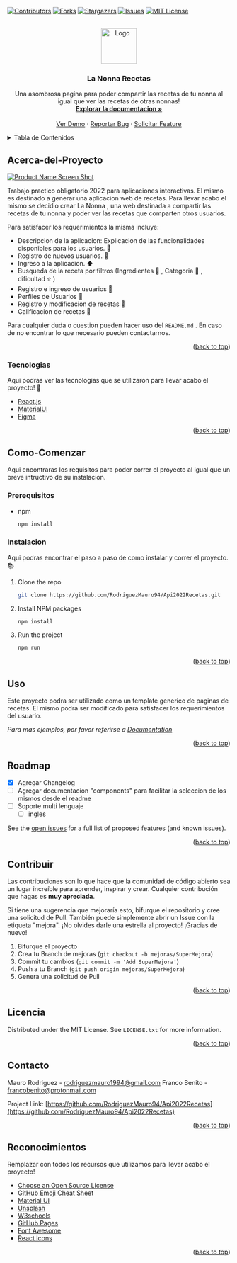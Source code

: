 [![Contributors][contributors-shield]][contributors-url]
[![Forks][forks-shield]][forks-url]
[![Stargazers][stars-shield]][stars-url]
[![Issues][issues-shield]][issues-url]
[![MIT License][license-shield]][license-url]



<!-- PROJECT LOGO -->
<br />
<div align="center">
  <a href="https://github.com/">
    <img src="images/logo.png" alt="Logo" width="80" height="80">
  </a>

  <h3 align="center">La Nonna Recetas</h3>

  <p align="center">
    Una asombrosa pagina para poder compartir las recetas de tu nonna al igual que ver las recetas de otras nonnas!
    <br />
    <a href="https://github.com/"><strong>Explorar la documentacion »</strong></a>
    <br />
    <br />
    <a href="https://github.com/">Ver Demo</a>
    ·
    <a href="https://github.com/">Reportar Bug</a>
    ·
    <a href="https://github.com/">Solicitar Feature</a>
  </p>
</div>



<!-- TABLE OF CONTENTS -->
<details>
  <summary>Tabla de Contenidos</summary>
  <ol>
    <li>
      <a href="#acerca-del-sproyecto">Acerca-del-proyecto</a>
      <ul>
        <li><a href="#tecnologias">Tecnologias</a></li>
      </ul>
    </li>
    <li>
      <a href="#como-comenzar">Como-Comenzar</a>
      <ul>
        <li><a href="#prerequisitos">Prerequisitos</a></li>
        <li><a href="#instalacion">Instalacion</a></li>
      </ul>
    </li>
    <li><a href="#uso">Uso</a></li>
    <li><a href="#roadmap">Roadmap</a></li>
    <li><a href="#contribuir">Contribuir</a></li>
    <li><a href="#licencia">Licencia</a></li>
    <li><a href="#contacto">Contacto</a></li>
    <li><a href="#reconocimientos">Reconocimientos</a></li>
  </ol>
</details>



<!-- ABOUT THE PROJECT -->
## Acerca-del-Proyecto

[![Product Name Screen Shot][product-screenshot]](https://example.com)

Trabajo practico obligatorio 2022 para aplicaciones interactivas. El mismo es destinado a generar una aplicacion web de recetas.
Para llevar acabo el mismo se decidio crear La Nonna , una web destinada a compartir las recetas de tu nonna y poder ver las recetas que comparten otros usuarios.

Para satisfacer los requerimientos la misma incluye:
* Descripcion de la aplicacion: Explicacion de las funcionalidades disponibles para los usuarios. :memo:
* Registro de nuevos usuarios. :file_folder:
* Ingreso a la aplicacion. :arrow_up:
* Busqueda de la receta por filtros (Ingredientes :lemon: , Categoria :bookmark_tabs: , dificultad :star: )
* Registro e ingreso de usuarios :busts_in_silhouette:
* Perfiles de Usuarios :man:
* Registro y modificacion de recetas :notebook:
* Calificacion de recetas :100:

Para cualquier duda o cuestion pueden hacer uso del `README.md` . En caso de no encontrar lo que necesario pueden contactarnos.
<p align="right">(<a href="#top">back to top</a>)</p>



### Tecnologias

Aqui podras ver las tecnologias que se utilizaron para llevar acabo el proyecto! :rocket:

* [React.js](https://reactjs.org/)
* [MaterialUI](https://mui.com/)
* [Figma](https://www.figma.com/)

<p align="right">(<a href="#top">back to top</a>)</p>



<!-- GETTING STARTED -->
## Como-Comenzar

Aqui encontraras los requisitos para poder correr el proyecto al igual que un breve intructivo de su instalacion.

### Prerequisitos

* npm
  ```sh
  npm install 
  ```

### Instalacion

Aqui podras encontrar el paso a paso de como instalar y correr el proyecto. :books:

1. Clone the repo
   ```sh
   git clone https://github.com/RodriguezMauro94/Api2022Recetas.git
   ```
2. Install NPM packages
   ```sh
   npm install
   ```
3. Run the project
   ```sh
   npm run
   ```

<p align="right">(<a href="#top">back to top</a>)</p>



<!-- USAGE EXAMPLES -->
## Uso

Este proyecto podra ser utilizado como un template generico de paginas de recetas. El mismo podra ser modificado para satisfacer los requerimientos del usuario.

_Para mas ejemplos, por favor referirse a [Documentation](https://example.com)_

<p align="right">(<a href="#top">back to top</a>)</p>



<!-- ROADMAP -->
## Roadmap

- [x] Agregar Changelog
- [ ] Agregar documentacion "components" para facilitar la seleccion de los mismos desde el readme
- [ ] Soporte multi lenguaje
    - [ ] ingles

See the [open issues](https://github.com/) for a full list of proposed features (and known issues).

<p align="right">(<a href="#top">back to top</a>)</p>



<!-- CONTRIBUTING -->
## Contribuir

Las contribuciones son lo que hace que la comunidad de código abierto sea un lugar increíble para aprender, inspirar y crear. Cualquier contribución que hagas es **muy apreciada**.

Si tiene una sugerencia que mejoraría esto, bifurque el repositorio y cree una solicitud de Pull. También puede simplemente abrir un Issue con la etiqueta "mejora". 
¡No olvides darle una estrella al proyecto! ¡Gracias de nuevo!

1. Bifurque el proyecto
2. Crea tu Branch de mejoras (`git checkout -b mejoras/SuperMejora`)
3. Commit tu cambios (`git commit -m 'Add SuperMejora'`)
4. Push a tu Branch (`git push origin mejoras/SuperMejora`)
5. Genera una solicitud de Pull

<p align="right">(<a href="#top">back to top</a>)</p>



<!-- LICENSE -->
## Licencia

Distributed under the MIT License. See `LICENSE.txt` for more information.

<p align="right">(<a href="#top">back to top</a>)</p>



<!-- CONTACT -->
## Contacto

Mauro Rodriguez - rodriguezmauro1994@gmail.com
Franco Benito - francobenito@protonmail.com

Project Link: [https://github.com/RodriguezMauro94/Api2022Recetas](https://github.com/RodriguezMauro94/Api2022Recetas)

<p align="right">(<a href="#top">back to top</a>)</p>



<!-- ACKNOWLEDGMENTS -->
## Reconocimientos

Remplazar con todos los recursos que utilizamos para llevar acabo el proyecto!

* [Choose an Open Source License](https://choosealicense.com)
* [GitHub Emoji Cheat Sheet](https://www.webpagefx.com/tools/emoji-cheat-sheet)
* [Material UI](https://mui.com/)
* [Unsplash](https://unsplash.com)
* [W3schools](https://www.w3schools.com/)
* [GitHub Pages](https://pages.github.com)
* [Font Awesome](https://fontawesome.com)
* [React Icons](https://react-icons.github.io/react-icons/search)

<p align="right">(<a href="#top">back to top</a>)</p>



<!-- MARKDOWN LINKS & IMAGES -->
<!-- https://www.markdownguide.org/basic-syntax/#reference-style-links -->
[contributors-shield]: https://img.shields.io/github/contributors/RodriguezMauro94/Api2022Recetas?color=brightgreen&style=for-the-badge
[contributors-url]: https://github.com/RodriguezMauro94/Api2022Recetas/graphs/contributors
[forks-shield]: https://img.shields.io/github/forks/RodriguezMauro94/Api2022Recetas?style=for-the-badge
[forks-url]: https://github.com/RodriguezMauro94/Api2022Recetas/network/members
[stars-shield]: https://img.shields.io/github/stars/RodriguezMauro94/Api2022Recetas?style=for-the-badge
[stars-url]: https://github.com/RodriguezMauro94/Api2022Recetas/stargazers
[issues-shield]: https://img.shields.io/github/issues/RodriguezMauro94/Api2022Recetas?style=for-the-badge
[issues-url]: https://github.com/RodriguezMauro94/Api2022Recetas/issues
[license-shield]: https://img.shields.io/github/license/othneildrew/Best-README-Template.svg?style=for-the-badge
[license-url]: https://github.com/
[product-screenshot]: images/screenshot.png
